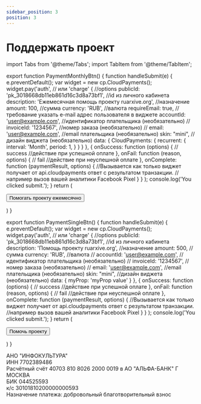 ```yaml
---
sidebar_position: 3
position: 3
---
```


# Поддержать проект

import Tabs from '@theme/Tabs';
import TabItem from '@theme/TabItem';

export function PaymentMonthlyBtn() { 
  function handleSubmit(e) {
    e.preventDefault();
    var widget = new cp.CloudPayments();
    widget.pay('auth', // или 'charge'
        { //options
            publicId: 'pk_3018668db11eb861d16c3d8a73bf1', //id из личного кабинета
            description: 'Ежемесячная помощь проекту ruarxive.org', //назначение
            amount: 100, //сумма
            currency: 'RUB', //валюта
            requireEmail: true, //требование указать e-mail адрес пользователя в виджете
            accountId: 'user@example.com', //идентификатор плательщика (необязательно)
            // invoiceId: '1234567', //номер заказа  (необязательно)
            // email: 'user@example.com', //email плательщика (необязательно)
            skin: "mini", //дизайн виджета (необязательно)
            data: {
                CloudPayments: {
                  recurrent: {
                    interval: 'Month',
                    period: 1, 
                  }
                }
            }
        },
        {
            onSuccess: function (options) { // success
                //действие при успешной оплате
            },
            onFail: function (reason, options) { // fail
                //действие при неуспешной оплате
            },
            onComplete: function (paymentResult, options) { //Вызывается как только виджет получает от api.cloudpayments ответ с результатом транзакции.
                //например вызов вашей аналитики Facebook Pixel
            }
        }
    );
    console.log('You clicked submit.');
  }
  return (
  <form onSubmit={handleSubmit}>
    <button type="submit" className="button button--primary button--lg">Помогать проекту ежемесячно</button>
  </form>
  )
}

export function PaymentSingleBtn() { 
  function handleSubmit(e) {
    e.preventDefault();
    var widget = new cp.CloudPayments();
    widget.pay('auth', // или 'charge'
        { //options
            publicId: 'pk_3018668db11eb861d16c3d8a73bf1', //id из личного кабинета
            description: 'Помощь проекту ruarxive.org', //назначение
            amount: 500, //сумма
            currency: 'RUB', //валюта
            // accountId: 'user@example.com', //идентификатор плательщика (необязательно)
            // invoiceId: '1234567', //номер заказа  (необязательно)
            // email: 'user@example.com', //email плательщика (необязательно)
            skin: "mini", //дизайн виджета (необязательно)
            data: {
                myProp: 'myProp value'
            }
        },
        {
            onSuccess: function (options) { // success
                //действие при успешной оплате
            },
            onFail: function (reason, options) { // fail
                //действие при неуспешной оплате
            },
            onComplete: function (paymentResult, options) { //Вызывается как только виджет получает от api.cloudpayments ответ с результатом транзакции.
                //например вызов вашей аналитики Facebook Pixel
            }
        }
    );
    console.log('You clicked submit.');
  }
  return (
  <form onSubmit={handleSubmit}>
    <button type="submit" className="button button--primary button--lg">Помочь проекту</button>
  </form>
  )
}

<Tabs>

  <TabItem value="single" label="Единовременно" default>
    <PaymentSingleBtn></PaymentSingleBtn>
  </TabItem>

  <TabItem value="monthly" label="Ежемесячно">
    <PaymentMonthlyBtn></PaymentMonthlyBtn>
  </TabItem>

  <TabItem value="bank" label="Банковским переводом">

  АНО "ИНФОКУЛЬТУРА"  
  ИНН 7702389486  
  Расчётный счёт 40703 810 8026 2000 0019 в АО "АЛЬФА-БАНК" Г МОСКВА  
  БИК 044525593   
  к/с 30101810200000000593  
  Назначение платежа: добровольный благотворительный взнос  

  </TabItem>

</Tabs>

<!-- <Tabs>

  <TabItem value="single" label="Единовременно" default>
    <input type="submit" value="Помочь проекту" className="button button--primary button--lg" onClick={paySingle} />
  </TabItem>

  <TabItem value="monthly" label="Ежемесячно">
    <input type="submit" value="Помогать проекту ежемесячно" className="button button--primary button--lg" onClick={payMonthly} />
  </TabItem>

  <TabItem value="bank" label="Банковским переводом">

  	АНО "ИНФОКУЛЬТУРА"  
  	ИНН 7702389486  
  	Расчётный счёт 40703 810 8026 2000 0019 в АО "АЛЬФА-БАНК" Г МОСКВА  
  	БИК 044525593   
  	к/с 30101810200000000593  
  	Назначение платежа: добровольный благотворительный взнос  

  </TabItem>

</Tabs> -->


<!-- <Tabs>

  <TabItem value="monthly" label="Ежемесячно" default>
    <input type="submit" value="Помогать проекту ежемесячно" className="button button--primary button--lg" onClick={payMonthly} />
    <form>
      <div class="form-group">
          <label for="monthlycustominput">Укажите сумму пожертвования в рублях</label>
          <div class="input-group">
              <input type="text" class="form-control" id="monthlycustominput" value="100"></input>
          </div>
      </div>
      <div class="form-group form-check">
        <input type="checkbox" class="form-check-input" id="monthlyaccept" required=""></input>
        <label class="form-check-label" for="monthlyaccept">Нажимая на кнопку «Помогать проекту ежемесячно» я принимаю условия <a href="https://www.infoculture.ru/wp-content/uploads/2019/01/Publichnaja-oferta-dlja-pozhertvovanii-.docx">договора оферты</a> <span style={{color: 'red'}}>*</span></label>
      </div>
      <button type="button" class="btn btn-primary payModalBtn">
        Помогать проекту ежемесячно
      </button>
    </form>
  </TabItem>

  <TabItem value="single" label="Единовременно">
    <input type="submit" value="Помочь проекту" className="button button--primary button--lg" onClick={paySingle} />
    <form>
      <div class="form-group">
          <label for="singletimecustominput">Укажите сумму пожертвования в рублях</label>
          <div class="input-group">
              <input type="text" class="form-control" id="singletimecustominput" value="500"></input>
          </div>
      </div>
      <div class="form-group form-check">
        <input type="checkbox" class="form-check-input" id="singletimeaccept" required=""></input>
        <label class="form-check-label" for="singletimeaccept">Нажимая на кнопку «Помочь проекту» я принимаю условия <a href="https://www.infoculture.ru/wp-content/uploads/2019/01/Publichnaja-oferta-dlja-pozhertvovanii-.docx">договора оферты</a> <span style={{color: 'red'}}>*</span></label>
      </div>
      <button type="button" class="btn btn-primary payModalBtn">
        Помочь проекту
      </button>
    </form>
  </TabItem>

  <TabItem value="bank" label="Банковским переводом">

    АНО "ИНФОКУЛЬТУРА"  
    ИНН 7702389486  
    Расчётный счёт 40703 810 8026 2000 0019 в АО "АЛЬФА-БАНК" Г МОСКВА  
    БИК 044525593   
    к/с 30101810200000000593  
    Назначение платежа: добровольный благотворительный взнос  

  </TabItem>

</Tabs> -->

<!-- <script src="https://widget.cloudpayments.ru/bundles/cloudpayments"></script>
<script src="../static/js/payment.js"></script> -->


<!-- <iframe frameborder="0" allowtransparency="true" scrolling="no" src="https://money.yandex.ru/quickpay/shop-widget?account=4100174113060&quickpay=shop&payment-type-choice=on&mobile-payment-type-choice=on&writer=seller&targets=%D0%9F%D0%BE%D0%B4%D0%B4%D0%B5%D1%80%D0%B6%D0%B0%D1%82%D1%8C+%D0%BF%D1%80%D0%BE%D0%B5%D0%BA%D1%82+%22%D0%9D%D0%B0%D1%86%D0%B8%D0%BE%D0%BD%D0%B0%D0%BB%D1%8C%D0%BD%D1%8B%D0%B9+%D1%86%D0%B8%D1%84%D1%80%D0%BE%D0%B2%D0%BE%D0%B9+%D0%B0%D1%80%D1%85%D0%B8%D0%B2%22&targets-hint=&default-sum=1000&button-text=03&successURL=" width="450" height="260"></iframe> -->



<!-- #### Перевести банковским переводом:

АНО "ИНФОКУЛЬТУРА", ИНН 7702389486  
Расчётный счёт 40703 810 8026 2000 0019 в АО "АЛЬФА-БАНК" Г МОСКВА, БИК 044525593, к/с 30101810200000000593  
Назначение платежа: добровольный благотворительный взнос -->
